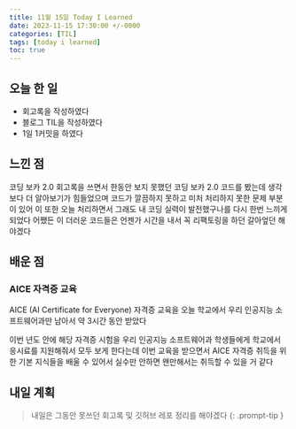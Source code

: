 ```yaml
---
title: 11월 15일 Today I Learned
date: 2023-11-15 17:30:00 +/-0000
categories: [TIL]
tags: [today i learned]
toc: true
---
```


## 오늘 한 일

* 회고록을 작성하였다
* 블로그 TIL을 작성하였다
* 1일 1커밋을 하였다

## 느낀 점

코딩 보카 2.0 회고록을 쓰면서 한동안 보지 못했던 코딩 보카 2.0 코드를 봤는데 생각보다 더 알아보기가 힘들었으며 코드가 깔끔하지 못하고 미처 처리하지 못한 문제 부분이 있어 이 또한 오늘 처리하면서 그래도 내 코딩 실력이 발전했구나를 다시 한번 느끼게 되었다 어쨌든 이 더러운 코드들은 언젠가 시간을 내서 꼭 리팩토링을 하던 갈아엎던 해야겠다

## 배운 점

### AICE 자격증 교육

AICE (AI Certificate for Everyone) 자격증 교육을 오늘 학교에서 우리 인공지능 소프트웨어과만 남아서 약 3시간 동안 받았다

이번 년도 안에 해당 자격증 시험을 우리 인공지능 소프트웨어과 학생들에게 학교에서 응시료를 지원해줘서 모두 보게 한다는데 이번 교육을 받으면서 AICE 자격증 취득을 위한 기본 지식들을 배울 수 있어서 실수만 안하면 왠만해서는 취득할 수 있을 거 같다

## 내일 계획

> 내일은 그동안 못쓰던 회고록 및 깃허브 레포 정리를 해야겠다
{: .prompt-tip }

